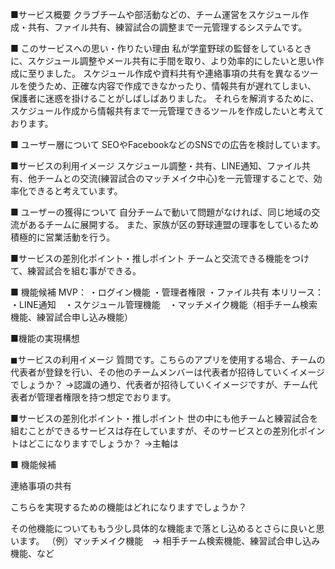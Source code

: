 ■サービス概要 クラブチームや部活動などの、チーム運営をスケジュール作成・共有、ファイル共有、練習試合の調整まで一元管理するシステムです。

■ このサービスへの思い・作りたい理由 私が学童野球の監督をしているときに、スケジュール調整やメール共有に手間を取り、より効率的にしたいと思い作成に至りました。 スケジュール作成や資料共有や連絡事項の共有を異なるツールを使うため、正確な内容で作成できなかったり、情報共有が遅れてしまい、 保護者に迷惑を掛けることがしばしばありました。 それらを解消するために、スケジュール作成から情報共有まで一元管理できるツールを作成したいと考えております。

■ ユーザー層について SEOやFacebookなどのSNSでの広告を検討しています。

■サービスの利用イメージ スケジュール調整・共有、LINE通知、ファイル共有、他チームとの交流(練習試合のマッチメイク中心)を一元管理することで、効率化できると考えています。

■ ユーザーの獲得について 自分チームで動いて問題がなければ、同じ地域の交流があるチームに展開する。 また、家族が区の野球連盟の理事をしているため積極的に営業活動を行う。

■サービスの差別化ポイント・推しポイント チームと交流できる機能をつけて、練習試合を組む事ができる。

■ 機能候補 MVP： ・ログイン機能 ・管理者権限 ・ファイル共有 本リリース： ・LINE通知　・スケジュール管理機能　・マッチメイク機能（相手チーム検索機能、練習試合申し込み機能）

■機能の実現構想

◼︎サービスの利用イメージ
質問です。こちらのアプリを使用する場合、チームの代表者が登録を行い、その他のチームメンバーは代表者が招待していくイメージでしょうか？
→認識の通り、代表者が招待していくイメージですが、チーム代表者が管理者権限を持つ想定でおります。

■サービスの差別化ポイント・推しポイント
世の中にも他チームと練習試合を組むことができるサービスは存在していますが、そのサービスとの差別化ポイントはどこになりますでしょうか？
→主軸は

■ 機能候補

連絡事項の共有

こちらを実現するための機能はどれになりますでしょうか？

その他機能についてももう少し具体的な機能まで落とし込めるとさらに良いと思います。
（例）マッチメイク機能　→ 相手チーム検索機能、練習試合申し込み機能、など
